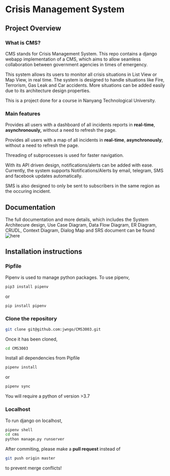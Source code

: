 # Crisis Management System 

## Project Overview

### What is CMS? 
CMS stands for Crisis Management System. This repo contains a django 
webapp implementation of a CMS, which aims to allow seamless collaboration
between government agencies in times of emergency. 

This system allows its users to monitor all crisis situations in List View 
or Map View, in real time. The system is designed to handle situations 
like Fire, Terrorism, Gas Leak and Car accidents. More situations 
can be added easily due to its architecture design properties.

This is a project done for a course in Nanyang Technological University. 


### Main features
Provides all users with a dashboard of all incidents reports in **real-time**, 
**asynchronously,** without a need to refresh the page.

Provides all users with a map of all incidents in **real-time**, **asynchronously**,
without a need to refresh the page.

Threading of subprocesses is used for faster navigation.

With its API driven design, notifications/alerts can be added with ease. 
Currently, the system supports Notifications/Alerts by email, telegram, SMS
and facebook updates automatically.  
 
SMS is also designed to only be sent to subscribers in the same region as the occuring incident. 

## Documentation 

The full documentation and more details, which includes the System Architecure design, Use Case Diagram,
Data Flow Diagram, ER Diagram, CRUDL, Context Diagram, Dialog Map and SRS document can be found
![here](https://okkarmin.github.io/CMSAPI.github.io/#/Diagrams)




## Installation instructions
### Pipfile 
Pipenv is used to manage python packages.
To use pipenv, 
```bash
pip3 install pipenv
```
or 
```bash
pip install pipenv
```
 
### Clone the repository

```bash
git clone git@github.com:jwngo/CMS3003.git
```

Once it has been cloned, 
```bash 
cd CMS3003
```
Install all dependencies from Pipfile
```bash
pipenv install 
``` 
or 
```bash
pipenv sync
``` 
You will require a python of version >3.7

### Localhost

To run django on localhost, 

```bash
pipenv shell
cd cms
python manage.py runserver
``` 

After commiting, please make a **pull request** instead of 
```bash 
git push origin master
``` 
to prevent merge conflicts! 
